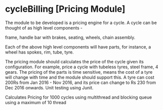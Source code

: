 # cycleBilling [Pricing Module]
The module to be developed is a pricing engine for a cycle. A cycle can be thought of as high level components -

frame, 
handle bar with brakes, 
seating, 
wheels, 
chain assembly.

Each of the above high level components will have parts, for instance, a wheel has spokes, rim, tube, tyre.

The pricing module should calculates the price of the cycle given its configuration. For example, price a cycle with tubeless tyres, steel frame, 4 gears. The pricing of the parts is time sensitive, means the cost of a tyre will change with time and the module should support this. A tyre can cost 200Rs from Jan 2016 - Nov 2016, and its price can change to Rs 230 from Dec 2016 onwards.
Unit testing using Junit.

Calculates Pricing for 1000 cycles using multithread and blocking queue using a maximum of 10 thread
